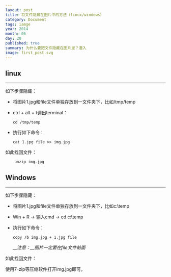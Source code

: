 ```yaml
---
layout: post
title: 将文件隐藏在图片中的方法（linux/windows）
category: Document
tags: iamge
year: 2014
month: 06
day: 20
published: true
summary: 为什么要把文件隐藏在图片里？潜入
image: first_post.svg
---
```


## linux

------

如下步骤隐藏：

- 将图片1.jpg和file文件单独存放到一文件夹下，比如/tmp/temp
- ctrl + alt + t调出terminal：

    ```
    cd /tmp/temp
    ```
- 执行如下命令：

    ```
    cat 1.jpg file >> img.jpg
    ```

如此找回文件：

```
    unzip img.jpg
```

## Windows

------

如下步骤隐藏：

- 将图片1.jpg和file文件单独存放到一文件夹下，比如c:\temp
- Win + R -> 输入cmd -> cd c:\temp
- 执行如下命令：

    ```
    copy /b img.jpg + 1.jpg file
    ```
    *__注意：__图片一定要在file文件前面*

如此找回文件：

使用7-zip等压缩软件打开img.jpg即可。